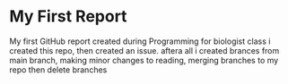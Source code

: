 # My First Report
My first GitHub report created during Programming for biologist class
i created this repo, then created an issue. aftera all i created brances from main branch, making minor changes to reading, merging branches to my repo then delete branches

